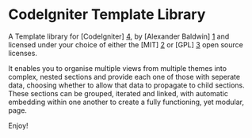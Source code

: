 CodeIgniter Template Library
============================

A Template library for [CodeIgniter] [4], by [Alexander Baldwin] [1] and
licensed under your choice of either the [MIT] [2] or [GPL] [3] open source
licenses.

It enables you to organise multiple views from multiple themes into complex,
nested sections and provide each one of those with seperate data, choosing
whether to allow that data to propagate to child sections. These sections can be
grouped, iterated and linked, with automatic embedding within one another to
create a fully functioning, yet modular, page.

Enjoy!

[1]: http://github.com/mynameiszanders "Alexander Baldwin on GitHub"
[2]: http://www.opensource.org/licenses/mit-license.php "Massachusetts Institute of Technology License on the Open Source Initiative"
[3]: http://www.gnu.org/licenses/gpl.html "General Public License"
[4]: http://codeigniter.com/ "CodeIgniter open source Web Application Framework"
